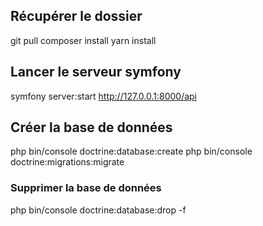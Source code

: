 ## Récupérer le dossier
git pull
composer install
yarn install

## Lancer le serveur symfony 
symfony server:start
http://127.0.0.1:8000/api

## Créer la base de données
php bin/console doctrine:database:create
php bin/console doctrine:migrations:migrate

### Supprimer la base de données
php bin/console doctrine:database:drop -f